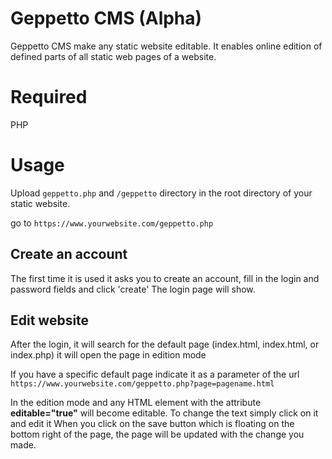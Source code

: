 # Geppetto CMS (Alpha)

Geppetto CMS make any static website editable. It enables online edition of defined parts of all static web pages of a website.

# Required

PHP

# Usage

Upload `geppetto.php` and  `/geppetto` directory in the root directory of your static website.

go to `https://www.yourwebsite.com/geppetto.php`

## Create an account

The first time it is used it asks you to create an account, fill in the login and password fields and click 'create'
The login page will show.

## Edit website

After the login, it will search for the default page (index.html, index.html, or index.php) it will open the page in edition mode 

If you have a specific default page indicate it as a parameter of the url `https://www.yourwebsite.com/geppetto.php?page=pagename.html`

In the edition mode and any HTML element with the attribute __editable="true"__ will become editable. To change the text simply click on it and edit it 
When you click on the save button which is floating on the bottom right of the page, the page will be updated with the change you made.

